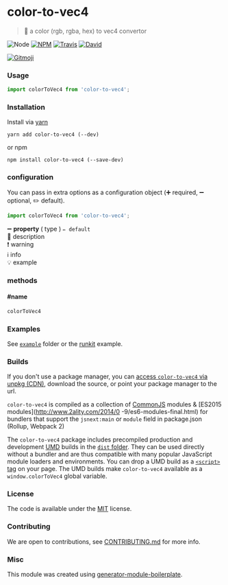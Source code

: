 # color-to-vec4

> :white_square_button: a color (rgb, rgba, hex) to vec4 convertor

![Node](https://img.shields.io/node/v/color-to-vec4.svg?style=flat-square)
[![NPM](https://img.shields.io/npm/v/color-to-vec4.svg?style=flat-square)](https://www.npmjs.com/package/color-to-vec4)
[![Travis](https://img.shields.io/travis/duivvv/color-to-vec4/master.svg?style=flat-square)](https://travis-ci.org/duivvv/color-to-vec4)
[![David](https://img.shields.io/david/duivvv/color-to-vec4.svg?style=flat-square)](https://david-dm.org/duivvv/color-to-vec4)

[![Gitmoji](https://img.shields.io/badge/gitmoji-%20😜%20😍-FFDD67.svg?style=flat-square)](https://gitmoji.carloscuesta.me/)

### Usage

```js
import colorToVec4 from 'color-to-vec4';

```

### Installation

Install via [yarn](https://github.com/yarnpkg/yarn)

	yarn add color-to-vec4 (--dev)

or npm

	npm install color-to-vec4 (--save-dev)


### configuration

You can pass in extra options as a configuration object (➕ required, ➖ optional, ✏️ default).

```js
import colorToVec4 from 'color-to-vec4';

```

➖ **property** ( type ) ` ✏️ default `
<br/> 📝 description
<br/> ❗️ warning
<br/> ℹ️ info
<br/> 💡 example

### methods

#### #name

```js
colorToVec4

```

### Examples

See [`example`](example/script.js) folder or the [runkit](https://runkit.com/duivvv/color-to-vec4) example.

### Builds

If you don't use a package manager, you can [access `color-to-vec4` via unpkg (CDN)](https://unpkg.com/color-to-vec4/), download the source, or point your package manager to the url.

`color-to-vec4` is compiled as a collection of [CommonJS](http://webpack.github.io/docs/commonjs.html) modules & [ES2015 modules](http://www.2ality.com/2014/0
  -9/es6-modules-final.html) for bundlers that support the `jsnext:main` or `module` field in package.json (Rollup, Webpack 2)

The `color-to-vec4` package includes precompiled production and development [UMD](https://github.com/umdjs/umd) builds in the [`dist` folder](https://unpkg.com/color-to-vec4/dist/). They can be used directly without a bundler and are thus compatible with many popular JavaScript module loaders and environments. You can drop a UMD build as a [`<script>` tag](https://unpkg.com/color-to-vec4) on your page. The UMD builds make `color-to-vec4` available as a `window.colorToVec4` global variable.

### License

The code is available under the [MIT](LICENSE) license.

### Contributing

We are open to contributions, see [CONTRIBUTING.md](CONTRIBUTING.md) for more info.

### Misc

This module was created using [generator-module-boilerplate](https://github.com/duivvv/generator-module-boilerplate).
